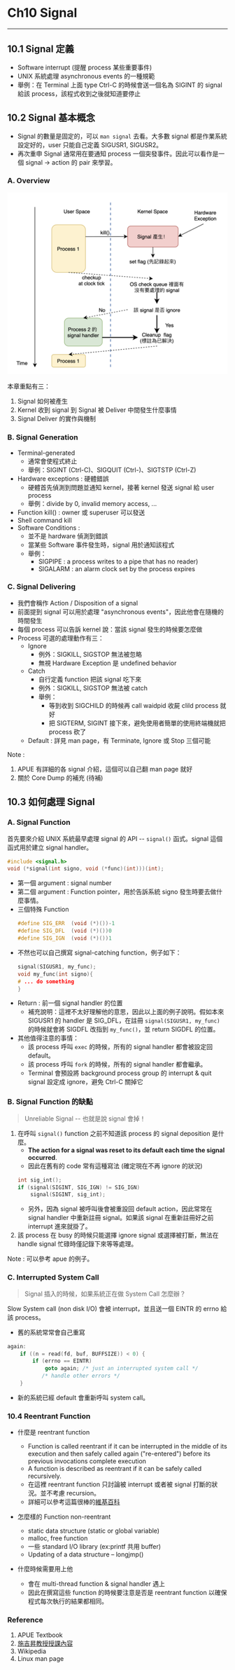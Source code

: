 # Ch10 Signal
---

## 10.1 Signal 定義

- Software interrupt (提醒 process 某些重要事件)
- UNIX 系統處理 asynchronous events 的一種規範
- 舉例：在 Terminal 上面 type Ctrl-C 的時候會送一個名為 SIGINT 的 signal 給該 process，該程式收到之後就知道要停止

## 10.2 Signal 基本概念

- Signal 的數量是固定的，可以 `man signal` 去看。大多數 signal 都是作業系統設定好的，user 只能自己定義 SIGUSR1, SIGUSR2。
- 再次重申 Signal 通常用在要通知 process 一個突發事件。因此可以看作是一個 signal $\rightarrow$ action 的 pair 來學習。 

### A. Overview

<img src="./signal.png"  style="zoom:50%" align=center/>

本章重點有三：
1. Signal 如何被產生
2. Kernel 收到 signal 到 Signal 被 Deliver 中間發生什麼事情
3. Signal Deliver 的實作與機制

### B. Signal Generation

- Terminal-generated
    - 通常會使程式終止
    - 舉例：SIGINT (Ctrl-C)、SIGQUIT (Ctrl-\)、SIGTSTP (Ctrl-Z)
- Hardware exceptions : 硬體錯誤
    - 硬體首先偵測到問題並通知 kernel，接著 kernel 發送 signal 給 user process 
    - 舉例：divide by 0, invalid memory access, ...
- Function kill() : owner 或 superuser 可以發送
- Shell command kill
- Software Conditions : 
    - 並不是 hardware 偵測到錯誤
    - 當某些 Software 事件發生時，signal 用於通知該程式
    - 舉例：
        - SIGPIPE : a process writes to a pipe that has no reader)
        - SIGALARM : an alarm clock set by the process expires

### C. Signal Delivering

- 我們會稱作 Action / Disposition of a signal
- 前面提到 signal 可以用於處理 "asynchronous events"，因此他會在隨機的時間發生
- 每個 process 可以告訴 kernel 說：當該 signal 發生的時候要怎麼做
- Process 可選的處理動作有三：
    - Ignore
        - 例外：SIGKILL, SIGSTOP 無法被忽略
        - 無視 Hardware Exception 是 undefined behavior
    - Catch
        - 自行定義 function 把該 signal 吃下來
        - 例外：SIGKILL, SIGSTOP 無法被 catch
        - 舉例：
            - 等到收到 SIGCHILD 的時候再 call waidpid 收屍 clild process 就好
            - 把 SIGTERM, SIGINT 接下來，避免使用者簡單的使用終端機就把 process 砍了
    - Default : 詳見 man page，有 Terminate, Ignore 或 Stop 三個可能

Note : 
1. APUE 有詳細的各 signal 介紹，這個可以自己翻 man page 就好
2. 關於 Core Dump 的補充 (待補)


## 10.3 如何處理 Signal

### A. Signal Function

首先要來介紹 UNIX 系統最早處理 signal 的 API -- `signal()` 函式。signal 這個函式用於建立 signal handler。

```C
#include <signal.h>
void (*signal(int signo, void (*func)(int)))(int);
```

- 第一個 argument : signal number
- 第二個 argument : Function pointer，用於告訴系統 signo 發生時要去做什麼事情。
- 三個特殊 Function
    ```C
    #define SIG_ERR  (void (*)())-1
    #define SIG_DFL  (void (*)())0
    #define SIG_IGN  (void (*)())1
    ```
- 不然也可以自己撰寫 signal-catching function，例子如下：
    ```C
    signal(SIGUSR1, my_func);
    void my_func(int signo){
    # ... do something
    }
    ```
- Return : 前一個 signal handler 的位置
    - 補充說明：這裡不太好理解他的意思，因此以上面的例子說明。假如本來 SIGUSR1 的 handler 是 SIG_DFL，在註冊 `signal(SIGUSR1, my_func)` 的時候就會將 SIGDFL 改指到 `my_func()`，並 return SIGDFL 的位置。
- 其他值得注意的事情：
    - 該 process 呼叫 `exec` 的時候，所有的 signal handler 都會被設定回 default。
    - 該 process 呼叫 `fork` 的時候，所有的 signal handler 都會繼承。
    - Terminal 會預設將 background process group 的 interrupt & quit signal 設定成 ignore，避免 Ctrl-C 關掉它

### B. Signal Function 的缺點

> Unreliable Signal -- 也就是說 signal 會掉！

1. 在呼叫 `signal()` function 之前不知道該 process 的 signal deposition 是什麼。
    - **The action for a signal was reset to its default each time the signal occurred**.
    - 因此在舊有的 code 常有這種寫法 (確定現在不再 ignore 的狀況)
    ```C
    int sig_int();
    if (signal(SIGINT, SIG_IGN) != SIG_IGN)
        signal(SIGINT, sig_int);
    ```
    - 另外，因為 signal 被呼叫後會被重設回 default action，因此常常在 signal handler 中重新註冊 signal。如果該 signal 在重新註冊好之前 interrupt 進來就掛了。
2. 該 process 在 busy 的時候只能選擇 ignore signal 或選擇被打斷，無法在 handle signal 忙碌時僅記錄下來等等處理。

Note : 可以參考 apue 的例子。

### C. Interrupted System Call

> Signal 插入的時候，如果系統正在做 System Call 怎麼辦？

Slow System call (non disk I/O) 會被 interrupt，並且送一個 EINTR 的 errno 給該 process。
- 舊的系統常常會自己重寫
```C
again:
    if ((n = read(fd, buf, BUFFSIZE)) < 0) {
        if (errno == EINTR)
            goto again; /* just an interrupted system call */
           /* handle other errors */
    }
```
- 新的系統已經 default 會重新呼叫 system call。

### 10.4 Reentrant Function

- 什麼是 reentrant function
    - Function is called reentrant if it can be interrupted in the middle of its execution and then safely called again ("re-entered") before its previous invocations complete execution
    - A function is described as reentrant if it can be safely called recursively.
    - 在這裡 reentrant function 只討論被 interrupt 或者被 signal 打斷的狀況。並不考慮 recursion。
    - 詳細可以參考這篇很棒的[維基百科](https://en.wikipedia.org/wiki/Reentrancy_(computing))

- 怎麼樣的 Function non-reentrant
    - static data structure (static or global variable)
    - malloc, free function
    - 一些 standard I/O library (ex:printf 共用 buffer)
    - Updating of a data structure – longjmp()

- 什麼時候需要用上他
    - 會在 multi-thread function & signal handler 遇上
    - 因此在撰寫這些 function 的時候要注意是否是 reentrant function 以確保程式每次執行的結果都相同。

### Reference

1. APUE Textbook
2. [施吉昇教授授課內容](https://systemprogrammingatntu.github.io)
3. Wikipedia
4. Linux man page
